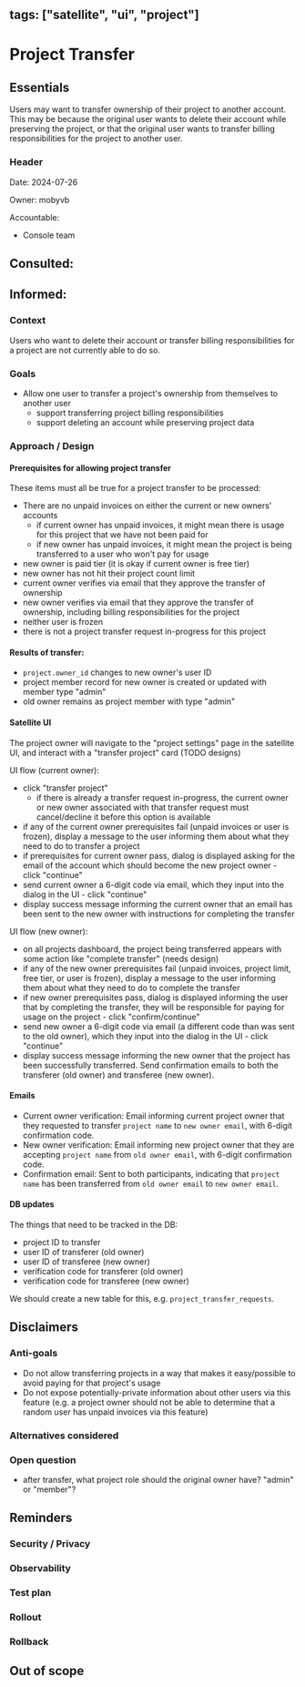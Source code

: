 tags: ["satellite", "ui", "project"]
---

# Project Transfer

## Essentials

Users may want to transfer ownership of their project to another account. This may be because the original user wants to delete their account while preserving the project, or that the original user wants to transfer billing responsibilities for the project to another user.

### Header

Date: 2024-07-26 

Owner: mobyvb

Accountable:
- Console team

Consulted:
-

Informed:
-

### Context

Users who want to delete their account or transfer billing responsibilities for a project are not currently able to do so.

### Goals

* Allow one user to transfer a project's ownership from themselves to another user
  - support transferring project billing responsibilities
  - support deleting an account while preserving project data

### Approach / Design

#### Prerequisites for allowing project transfer

These items must all be true for a project transfer to be processed:
* There are no unpaid invoices on either the current or new owners' accounts
  - if current owner has unpaid invoices, it might mean there is usage for this project that we have not been paid for
  - if new owner has unpaid invoices, it might mean the project is being transferred to a user who won't pay for usage
* new owner is paid tier (it is okay if current owner is free tier)
* new owner has not hit their project count limit
* current owner verifies via email that they approve the transfer of ownership
* new owner verifies via email that they approve the transfer of ownership, including billing responsibilities for the project
* neither user is frozen
* there is not a project transfer request in-progress for this project

#### Results of transfer:

* `project.owner_id` changes to new owner's user ID
* project member record for new owner is created or updated with member type "admin"
* old owner remains as project member with type "admin"

#### Satellite UI

The project owner will navigate to the "project settings" page in the satellite UI, and interact with a "transfer project" card (TODO designs)

UI flow (current owner):

* click "transfer project"
  - if there is already a transfer request in-progress, the current owner or new owner associated with that transfer request must cancel/decline it before this option is available
* if any of the current owner prerequisites fail (unpaid invoices or user is frozen), display a message to the user informing them about what they need to do to transfer a project
* if prerequisites for current owner pass, dialog is displayed asking for the email of the account which should become the new project owner - click "continue"
* send current owner a 6-digit code via email, which they input into the dialog in the UI - click "continue"
* display success message informing the current owner that an email has been sent to the new owner with instructions for completing the transfer

UI flow (new owner):

* on all projects dashboard, the project being transferred appears with some action like "complete transfer" (needs design)
* if any of the new owner prerequisites fail (unpaid invoices, project limit, free tier, or user is frozen), display a message to the user informing them about what they need to do to complete the transfer
* if new owner prerequisites pass, dialog is displayed informing the user that by completing the transfer, they will be responsible for paying for usage on the project - click "confirm/continue"
* send new owner a 6-digit code via email (a different code than was sent to the old owner), which they input into the dialog in the UI - click "continue"
* display success message informing the new owner that the project has been successfully transferred. Send confirmation emails to both the transferer (old owner) and transferee (new owner).


#### Emails

* Current owner verification: Email informing current project owner that they requested to transfer `project name` to `new owner email`, with 6-digit confirmation code.
* New owner verification: Email informing new project owner that they are accepting `project name` from `old owner email`, with 6-digit confirmation code.
* Confirmation email: Sent to both participants, indicating that `project name` has been transferred from `old owner email` to `new owner email`.

#### DB updates

The things that need to be tracked in the DB:

* project ID to transfer
* user ID of transferer (old owner)
* user ID of transferee (new owner)
* verification code for transferer (old owner)
* verification code for transferee (new owner)

We should create a new table for this, e.g. `project_transfer_requests`.

## Disclaimers

### Anti-goals

* Do not allow transferring projects in a way that makes it easy/possible to avoid paying for that project's usage
* Do not expose potentially-private information about other users via this feature (e.g. a project owner should not be able to determine that a random user has unpaid invoices via this feature)

### Alternatives considered

### Open question

* after transfer, what project role should the original owner have? "admin" or "member"?

## Reminders

### Security / Privacy

### Observability

### Test plan

### Rollout

### Rollback

## Out of scope
